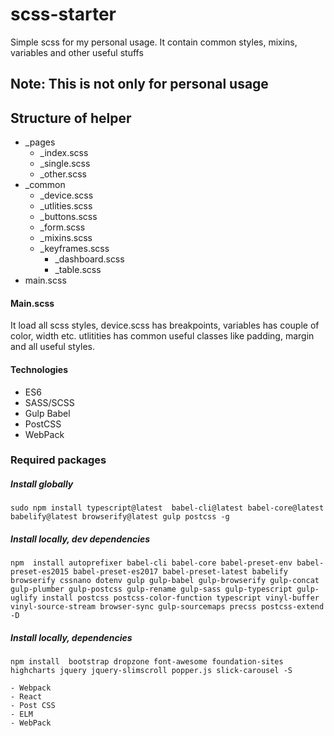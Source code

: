 # scss-starter
Simple scss for my personal usage. It contain common styles, mixins, variables and other useful stuffs

## Note: This is not only for personal usage

## Structure of helper
- _pages
  - _index.scss
  - _single.scss 
  - _other.scss
- _common 
  - _device.scss
  - _utlities.scss 
  - _buttons.scss
  - _form.scss
  - _mixins.scss
  - _keyframes.scss	
	- _dashboard.scss
	- _table.scss  
- main.scss 


#### Main.scss
It load all scss styles, device.scss has breakpoints, variables has couple of color, width etc. utlitities has common useful classes like padding, margin and all useful styles.


#### Technologies 

- ES6
- SASS/SCSS
- Gulp Babel
- PostCSS
- WebPack 


### Required packages 

##### Install globally 

```
sudo npm install typescript@latest  babel-cli@latest babel-core@latest babelify@latest browserify@latest gulp postcss -g
```

##### Install locally, dev dependencies

```
npm  install autoprefixer babel-cli babel-core babel-preset-env babel-preset-es2015 babel-preset-es2017 babel-preset-latest babelify browserify cssnano dotenv gulp gulp-babel gulp-browserify gulp-concat gulp-plumber gulp-postcss gulp-rename gulp-sass gulp-typescript gulp-uglify install postcss postcss-color-function typescript vinyl-buffer vinyl-source-stream browser-sync gulp-sourcemaps precss postcss-extend -D
```

##### Install locally, dependencies 

```
npm install  bootstrap dropzone font-awesome foundation-sites highcharts jquery jquery-slimscroll popper.js slick-carousel -S
```
> 
	- Webpack 
	- React 
	- Post CSS
	- ELM 
	- WebPack 
